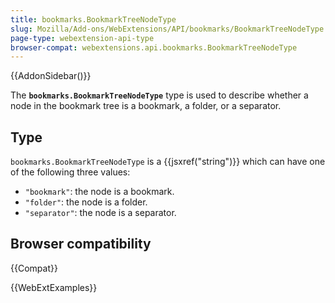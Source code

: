```yaml
---
title: bookmarks.BookmarkTreeNodeType
slug: Mozilla/Add-ons/WebExtensions/API/bookmarks/BookmarkTreeNodeType
page-type: webextension-api-type
browser-compat: webextensions.api.bookmarks.BookmarkTreeNodeType
---
```


{{AddonSidebar()}}

The **`bookmarks.BookmarkTreeNodeType`** type is used to describe whether a node in the bookmark tree is a bookmark, a folder, or a separator.

## Type

`bookmarks.BookmarkTreeNodeType` is a {{jsxref("string")}} which can have one of the following three values:

- `"bookmark"`: the node is a bookmark.
- `"folder"`: the node is a folder.
- `"separator"`: the node is a separator.

## Browser compatibility

{{Compat}}

{{WebExtExamples}}

